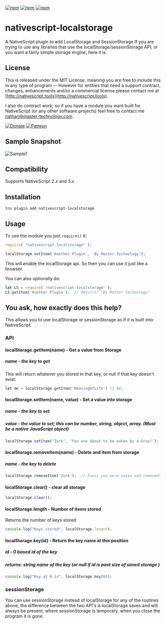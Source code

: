 [![npm](https://img.shields.io/npm/v/nativescript-localstorage.svg)](https://www.npmjs.com/package/nativescript-localstorage)
[![npm](https://img.shields.io/npm/l/nativescript-localstorage.svg)](https://www.npmjs.com/package/nativescript-localstorage)
[![npm](https://img.shields.io/npm/dt/nativescript-localstorage.svg?label=npm%20d%2fls)](https://www.npmjs.com/package/nativescript-localstorage)

# nativescript-localstorage
A NativeScript plugin to add LocalStorage and SessionStorage
If you are trying to use any libraries that use the localStorage/sessionStorage API; or you want a fairly simple storage engine; here it is.

## License

This is released under the MIT License, meaning you are free to include this in any type of program -- However for entities that need a support contract, changes, enhancements and/or a commercial license please contact me at [http://nativescript.tools](http://nativescript.tools).

I also do contract work; so if you have a module you want built for NativeScript (or any other software projects) feel free to contact me [nathan@master-technology.com](mailto://nathan@master-technology.com).

[![Donate](https://img.shields.io/badge/Donate-PayPal-brightgreen.svg?style=plastic)](https://www.paypal.com/cgi-bin/webscr?cmd=_donations&business=HN8DDMWVGBNQL&lc=US&item_name=Nathanael%20Anderson&item_number=nativescript%2dlocalstorage&no_note=1&no_shipping=1&currency_code=USD&bn=PP%2dDonationsBF%3ax%3aNonHosted)
[![Patreon](https://img.shields.io/badge/Pledge-Patreon-brightgreen.svg?style=plastic)](https://www.patreon.com/NathanaelA)

## Sample Snapshot
![Sample1](docs/localstorage.gif)
 
## Compatibility
Supports NativeScript 2.x and 3.x

## Installation 

`tns plugin add nativescript-localstorage`  


## Usage

To use the module you just `require()` it:

```js
require( "nativescript-localstorage" );

localStorage.setItem('Another Plugin', 'By Master Technology');
```

This will enable the localStorage api.   So then you can use it just like a browser.  

You can also optionally do:
```js
let LS = require( "nativescript-localstorage" );
LS.getItem('Another Plugin');  // Returns: "By Master Technology"
```

## You ask, how exactly does this help?
This allows you to use localStorage or sessionStorage as if it is built into NativeScript.


### API

#### localStorage.getItem(name) - Get a value from Storage
##### name - the key to get
This will return whatever you stored in that key, or null if that key doesn't exist.

```js
let me = localStorage.getItem('MeaningOfLife') || 42;
```

#### localStorage.setItem(name, value) - Set a value into storage
##### name - the key to set
##### value - the value to set; this can be number, string, object, array.  (Must be a native JavaScript object)

```js
localStorage.setItem('Zork', 'You are about to be eaten by a Grue!');
```


#### localStorage.removeItem(name) - Delete and item from storage
##### name - the key to delete

```js
localStorage.removeItem('Zork');  // Guess you were eaten and removed!  :-)
```

#### localStorage.clear() - clear all storage
 
 ```js
 localStorage.clear();
 ```
 
#### localStorage.length  - Number of items stored
Returns the number of keys stored

```js
console.log("Keys stored", localStorage.length);
```

#### localStorage.key(id) - Return the key name at this position 
##### id - 0 based id of the key
##### returns: string name of the key (or null if id is past size of saved storage )


```js
console.log("Key at 0 is", localStorage.key(0));
```


### sessionStorage 
You can use sessionStorage instead of localStorage for any of the routines above; the difference between the two API's is localStorage saves and will always be present, where sessionStorage is temporary, when you close the program it is gone. 